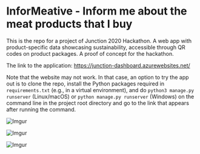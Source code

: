 # InforMeative - Inform me about the meat products that I buy

This is the repo for a project of Junction 2020 Hackathon. A web app with product-specific data showcasing sustainability, accessible through QR codes on product packages. A proof of concept for the hackathon.

The link to the application: https://junction-dashboard.azurewebsites.net/

Note that the website may not work. In that case, an option to try the app out is to clone the repo, install the Python packages required in `requirements.txt` (e.g., in a virtual environment), and do `python3 manage.py runserver` (Linux/macOS) or `python manage.py runserver` (Windows) on the command line in the project root directory and go to the link that appears after running the command.

![Imgur](https://i.imgur.com/L1wq5su.png)

![Imgur](https://i.imgur.com/CqpzYiI.png)

![Imgur](https://i.imgur.com/VHYFdKR.png)

